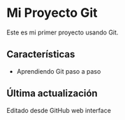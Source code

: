
# Mi Proyecto Git
   
   Este es mi primer proyecto usando Git.
   
   ## Características
   - Aprendiendo Git paso a paso

   ## Última actualización
   Editado desde GitHub web interface
